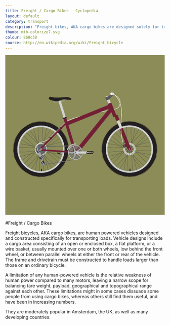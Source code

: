 ```yaml
---
title: Freight / Cargo Bikes · Cyclopedia
layout: default
category: transport
description: "Freight bikes, AKA cargo bikes are designed solely for transporting bulky or heavy loads."
thumb: mtb-colorize7.svg
colour: 8b8c58
source: http://en.wikipedia.org/wiki/Freight_bicycle
---
```


![Cargo bike photo](../img/bikes/mtb-colorize7.svg)

#Freight / Cargo Bikes

Freight bicycles, AKA cargo bikes, are human powered vehicles designed and constructed specifically for transporting loads. Vehicle designs include a cargo area consisting of an open or enclosed box, a flat platform, or a wire basket, usually mounted over one or both wheels, low behind the front wheel, or between parallel wheels at either the front or rear of the vehicle. The frame and drivetrain must be constructed to handle loads larger than those on an ordinary bicycle.

A limitation of any human-powered vehicle is the relative weakness of human power compared to many motors, leaving a narrow scope for balancing tare weight, payload, geographical and topographical range against each other. These limitations might in some cases dissuade some people from using cargo bikes, whereas others still find them useful, and have been in increasing numbers.

They are moderately popular in Amsterdam, the UK, as well as many developing countries. 